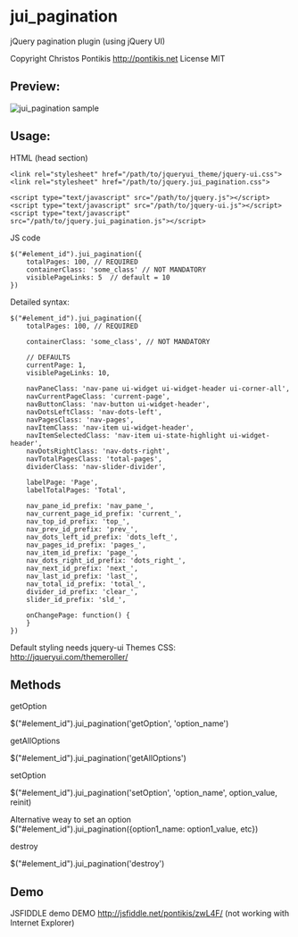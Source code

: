 jui_pagination
==============

jQuery pagination plugin (using jQuery UI)

Copyright Christos Pontikis http://pontikis.net License MIT

Preview:
---

![jui_pagination sample][sample]

[sample]: https://raw.github.com/pontikis/jui_pagination/master/demo/images/sample.png "jui_pagination sample"

Usage:
---

<p>HTML (head section)</p>

    <link rel="stylesheet" href="/path/to/jqueryui_theme/jquery-ui.css">
    <link rel="stylesheet" href="/path/to/jquery.jui_pagination.css">

    <script type="text/javascript" src="/path/to/jquery.js"></script>
    <script type="text/javascript" src="/path/to/jquery-ui.js"></script>
    <script type="text/javascript" src="/path/to/jquery.jui_pagination.js"></script>


<p>JS code</p>

    $("#element_id").jui_pagination({
        totalPages: 100, // REQUIRED
        containerClass: 'some_class' // NOT MANDATORY
        visiblePageLinks: 5  // default = 10
    })

Detailed syntax:

    $("#element_id").jui_pagination({
        totalPages: 100, // REQUIRED

        containerClass: 'some_class', // NOT MANDATORY

        // DEFAULTS
        currentPage: 1,
        visiblePageLinks: 10,

        navPaneClass: 'nav-pane ui-widget ui-widget-header ui-corner-all',
        navCurrentPageClass: 'current-page',
        navButtonClass: 'nav-button ui-widget-header',
        navDotsLeftClass: 'nav-dots-left',
        navPagesClass: 'nav-pages',
        navItemClass: 'nav-item ui-widget-header',
        navItemSelectedClass: 'nav-item ui-state-highlight ui-widget-header',
        navDotsRightClass: 'nav-dots-right',
        navTotalPagesClass: 'total-pages',
        dividerClass: 'nav-slider-divider',

        labelPage: 'Page',
        labelTotalPages: 'Total',

        nav_pane_id_prefix: 'nav_pane_',
        nav_current_page_id_prefix: 'current_',
        nav_top_id_prefix: 'top_',
        nav_prev_id_prefix: 'prev_',
        nav_dots_left_id_prefix: 'dots_left_',
        nav_pages_id_prefix: 'pages_',
        nav_item_id_prefix: 'page_',
        nav_dots_right_id_prefix: 'dots_right_',
        nav_next_id_prefix: 'next_',
        nav_last_id_prefix: 'last_',
        nav_total_id_prefix: 'total_',
        divider_id_prefix: 'clear_',
        slider_id_prefix: 'sld_',

        onChangePage: function() {
        }
    })


Default styling needs jquery-ui Themes CSS: http://jqueryui.com/themeroller/

Methods
---

<p>getOption</p>
    $("#element_id").jui_pagination('getOption', 'option_name')

<p>getAllOptions</p>
    $("#element_id").jui_pagination('getAllOptions')

<p>setOption</p>
    $("#element_id").jui_pagination('setOption', 'option_name', option_value, reinit)

Alternative weay to set an option
    $("#element_id").jui_pagination({option1_name: option1_value, etc})

<p>destroy</p>
    $("#element_id").jui_pagination('destroy')


Demo
---

JSFIDDLE demo DEMO http://jsfiddle.net/pontikis/zwL4F/ (not working with Internet Explorer)